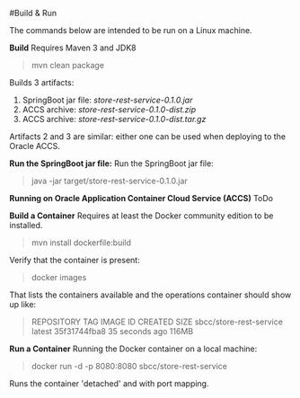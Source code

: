 #Build & Run

The commands below are intended to be run on a Linux machine.

**Build**
Requires Maven 3 and JDK8
> mvn clean package

Builds 3 artifacts:
1. SpringBoot jar file: *store-rest-service-0.1.0.jar*
2. ACCS archive: *store-rest-service-0.1.0-dist.zip*
3. ACCS archive: *store-rest-service-0.1.0-dist.tar.gz*

Artifacts 2 and 3 are similar: either one can be used when deploying to the Oracle ACCS.


**Run the SpringBoot jar file:**
Run the SpringBoot jar file:
> java -jar target/store-rest-service-0.1.0.jar

**Running on Oracle Application Container Cloud Service (ACCS)**
ToDo

**Build a Container**
Requires at least the Docker community edition to be installed.
>mvn install dockerfile:build

Verify that the container is present:
> docker images

That lists the containers available and the operations container should show up like:
> REPOSITORY                    TAG     IMAGE ID      CREATED         SIZE
> sbcc/store-rest-service       latest  35f31744fba8  35 seconds ago  116MB


**Run a Container**
Running the Docker container on a local machine:
> docker run -d -p 8080:8080 sbcc/store-rest-service

Runs the container 'detached' and with port mapping.




